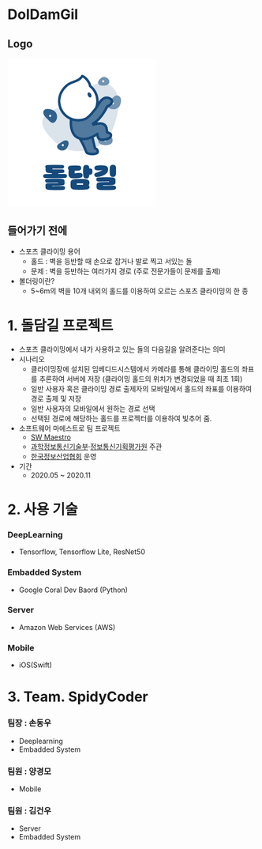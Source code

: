 # DolDamGil
## Logo

<img src = "spidycoder-3-master/full_image.png" width = "300" height = "300">

## 들어가기 전에
- 스포츠 클라이밍 용어
  - 홀드 : 벽을 등반할 때 손으로 잡거나 발로 찍고 서있는 돌
  - 문제 : 벽을 등반하는 여러가지 경로 (주로 전문가들이 문제를 출제)
- 볼더링이란?
  - 5~6m의 벽을 10개 내외의 홀드를 이용하여 오르는 스포츠 클라이밍의 한 종
# 1. 돌담길 프로젝트
- 스포츠 클라이밍에서 내가 사용하고 있는 돌의 다음길을 알려준다는 의미
- 시나리오
  - 클라이밍장에 설치된 임베디드시스템에서 카메라를 통해 클라이밍 홀드의 좌표를 추론하여 서버에 저장 (클라이밍 홀드의 위치가 변경되었을 때 최초 1회)
  - 일반 사용자 혹은 클라이밍 경로 출제자의 모바일에서 홀드의 좌표를 이용하여 경로 출제 및 저장
  - 일반 사용자의 모바일에서 원하는 경로 선택
  - 선택된 경로에 해당하는 홀드를 프로젝터를 이용하여 빛추어 줌.
- 소프트웨어 마에스트로 팀 프로젝트
  - [SW Maestro](https://swmaestro.org/sw/main/main.do)
  - [과학정보통신기술부](https://www.msit.go.kr/index.do)·[정보통신기획평가원](https://www.iitp.kr/main.it) 주관
  - [한국정보산업협회](https://www.fkii.or.kr/2014/main/main.php) 운영
- 기간
  - 2020.05 ~ 2020.11
# 2. 사용 기술
### DeepLearning
  - Tensorflow, Tensorflow Lite, ResNet50
### Embadded System
  - Google Coral Dev Baord (Python)
### Server
  - Amazon Web Services (AWS)
### Mobile
  - iOS(Swift)
# 3. Team. SpidyCoder

### 팀장 : 손동우
  - Deeplearning
  - Embadded System
### 팀원 : 양경모
  - Mobile
### 팀원 : 김건우
  - Server
  - Embadded System

